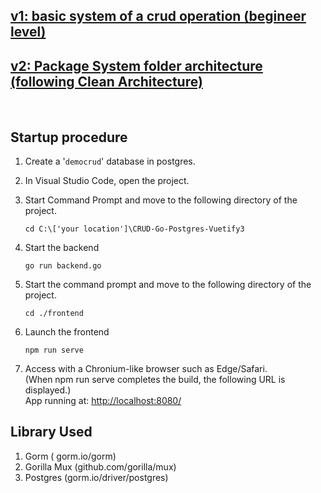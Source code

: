 ## [v1: basic system of a crud operation (begineer level)](/tree/v1)

## [v2: Package System folder architecture (following Clean Architecture)](/tree/v2) 
<br>

## Startup procedure

1. Create a '```democrud```' database in postgres.

1. In Visual Studio Code, open the project. 


1. Start Command Prompt and move to the following directory of the project.  

   ```
   cd C:\['your location']\CRUD-Go-Postgres-Vuetify3

   ```

2. Start the backend  

   ```
   go run backend.go
   ```

1. Start the command prompt and move to the following directory of the project.  

   ```
   cd ./frontend
   ```

2. Launch the frontend  

   ```
   npm run serve
   ```

3. Access with a Chronium-like browser such as Edge/Safari.    
   (When npm run serve completes the build, the following URL is displayed.)  
   App running at:
   [http://localhost:8080/](http//localhost:8080/)  


## Library Used

1. Gorm ( gorm.io/gorm)
2. Gorilla Mux (github.com/gorilla/mux)
3.  Postgres (gorm.io/driver/postgres)